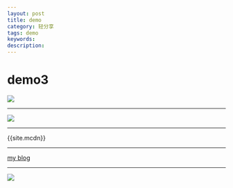 ```yaml
---
layout: post
title: demo
category: 轻分享
tags: demo
keywords: 
description: 
---
```


# demo3

![]({{site.zhehua.cdn}})

---
![]({{site.mcdn}})

---
{{site.mcdn}}

---

[my blog]({{site.url}})

---
![](../../../assets/files/EnchainLogoLittle.ico)


